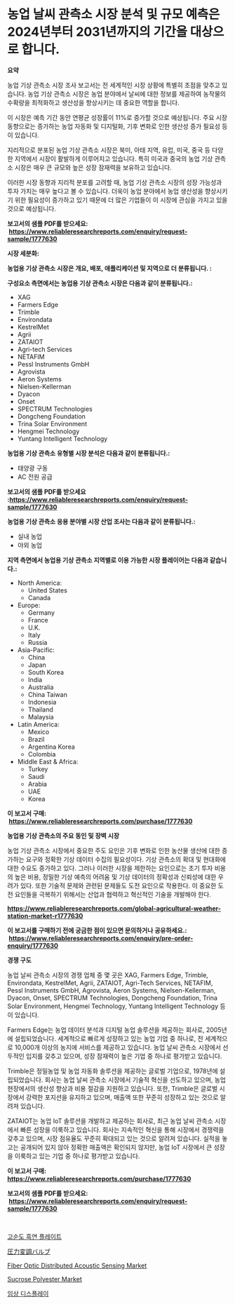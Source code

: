 <p><h1>농업 날씨 관측소 시장 분석 및 규모 예측은 2024년부터 2031년까지의 기간을 대상으로 합니다.</h1></p><p><strong>요약</strong></p>
<p><p>농업 기상 관측소 시장 조사 보고서는 전 세계적인 시장 상황에 특별히 초점을 맞추고 있습니다. 농업 기상 관측소 시장은 농업 분야에서 날씨에 대한 정보를 제공하여 농작물의 수확량을 최적화하고 생산성을 향상시키는 데 중요한 역할을 합니다.</p><p>이 시장은 예측 기간 동안 연평균 성장률이 11%로 증가할 것으로 예상됩니다. 주요 시장 동향으로는 증가하는 농업 자동화 및 디지털화, 기후 변화로 인한 생산성 증가 필요성 등이 있습니다.</p><p>지리적으로 분포된 농업 기상 관측소 시장은 북미, 아태 지역, 유럽, 미국, 중국 등 다양한 지역에서 시장이 활발하게 이루어지고 있습니다. 특히 미국과 중국의 농업 기상 관측소 시장은 매우 큰 규모와 높은 성장 잠재력을 보유하고 있습니다.</p><p>이러한 시장 동향과 지리적 분포를 고려할 때, 농업 기상 관측소 시장의 성장 가능성과 투자 가치는 매우 높다고 볼 수 있습니다. 더욱이 농업 분야에서 농업 생산성을 향상시키기 위한 필요성이 증가하고 있기 때문에 더 많은 기업들이 이 시장에 관심을 가지고 있을 것으로 예상됩니다.</p></p>
<p><strong>보고서의 샘플 PDF를 받으세요: &nbsp;<a href="https://www.reliableresearchreports.com/enquiry/request-sample/1777630">https://www.reliableresearchreports.com/enquiry/request-sample/1777630</a></strong></p>
<p><strong>시장 세분화:</strong></p>
<p><strong> 농업용 기상 관측소 시장은 개요, 배포, 애플리케이션 및 지역으로 더 분류됩니다. :</strong></p>
<p><strong>구성요소 측면에서는 농업용 기상 관측소 시장은 다음과 같이 분류됩니다.:</strong></p>
<p><ul><li>XAG</li><li>Farmers Edge</li><li>Trimble</li><li>Environdata</li><li>KestrelMet</li><li>Agrii</li><li>ZATAIOT</li><li>Agri-tech Services</li><li>NETAFIM</li><li>Pessl Instruments GmbH</li><li>Agrovista</li><li>Aeron Systems</li><li>Nielsen-Kellerman</li><li>Dyacon</li><li>Onset</li><li>SPECTRUM Technologies</li><li>Dongcheng Foundation</li><li>Trina Solar Environment</li><li>Hengmei Technology</li><li>Yuntang Intelligent Technology</li></ul></p>
<p><strong> 농업용 기상 관측소 유형별 시장 분석은 다음과 같이 분류됩니다.:</strong></p>
<p><ul><li>태양광 구동</li><li>AC 전원 공급</li></ul></p>
<p><strong>보고서의 샘플 PDF를 받으세요 :<a href="https://www.reliableresearchreports.com/enquiry/request-sample/1777630">https://www.reliableresearchreports.com/enquiry/request-sample/1777630</a></strong></p>
<p><strong> 농업용 기상 관측소 응용 분야별 시장 산업 조사는 다음과 같이 분류됩니다.:</strong></p>
<p><ul><li>실내 농업</li><li>야외 농업</li></ul></p>
<p><strong>지역 측면에서 농업용 기상 관측소 지역별로 이용 가능한 시장 플레이어는 다음과 같습니다.:</strong></p>
<p><ul>
    <li>
        North America:
        <ul>
            <li>United States</li>
            <li>Canada</li>
        </ul>
    </li>
    <li>
        Europe:
        <ul>
            <li>Germany</li>
            <li>France</li>
            <li>U.K.</li>
            <li>Italy</li>
            <li>Russia</li>
        </ul>
    </li>
    <li>
        Asia-Pacific:
        <ul>
            <li>China</li>
            <li>Japan</li>
            <li>South Korea</li>
            <li>India</li>
            <li>Australia</li>
            <li>China Taiwan</li>
            <li>Indonesia</li>
            <li>Thailand</li>
            <li>Malaysia</li>
        </ul>
    </li>
    <li>
        Latin America:
        <ul>
            <li>Mexico</li>
            <li>Brazil</li>
            <li>Argentina Korea</li>
            <li>Colombia</li>
        </ul>
    </li>
    <li>
        Middle East & Africa:
        <ul>
            <li>Turkey</li>
            <li>Saudi</li>
            <li>Arabia</li>
            <li>UAE</li>
            <li>Korea</li>
        </ul>
    </li>
    </ul></p>
<p><strong>이 보고서 구매: &nbsp;<a href="https://www.reliableresearchreports.com/purchase/1777630">https://www.reliableresearchreports.com/purchase/1777630</a></strong></p>
<p><strong>농업용 기상 관측소의 주요 동인 및 장벽 시장</strong></p>
<p><p>농업 기상 관측소 시장에서 중요한 주도 요인은 기후 변화로 인한 농산물 생산에 대한 증가하는 요구와 정확한 기상 데이터 수집의 필요성이다. 기상 관측소의 확대 및 현대화에 대한 수요도 증가하고 있다. 그러나 이러한 시장을 제한하는 요인으로는 초기 투자 비용의 높은 비용, 정밀한 기상 예측의 어려움 및 기상 데이터의 정확성과 신뢰성에 대한 우려가 있다. 또한 기술적 문제와 관련된 문제들도 도전 요인으로 작용한다. 이 중요한 도전 요인들을 극복하기 위해서는 산업과 협력하고 혁신적인 기술을 개발해야 한다.</p></p>
<p><strong><a href="https://www.reliableresearchreports.com/global-agricultural-weather-station-market-r1777630">https://www.reliableresearchreports.com/global-agricultural-weather-station-market-r1777630</a></strong></p>
<p><strong>이 보고서를 구매하기 전에 궁금한 점이 있으면 문의하거나 공유하세요.: &nbsp;<a href="https://www.reliableresearchreports.com/enquiry/pre-order-enquiry/1777630">https://www.reliableresearchreports.com/enquiry/pre-order-enquiry/1777630</a></strong></p>
<p><strong>경쟁 구도</strong></p>
<p><p>농업 날씨 관측소 시장의 경쟁 업체 중 몇 곳은 XAG, Farmers Edge, Trimble, Environdata, KestrelMet, Agrii, ZATAIOT, Agri-Tech Services, NETAFIM, Pessl Instruments GmbH, Agrovista, Aeron Systems, Nielsen-Kellerman, Dyacon, Onset, SPECTRUM Technologies, Dongcheng Foundation, Trina Solar Environment, Hengmei Technology, Yuntang Intelligent Technology 등이 있습니다. </p><p>Farmers Edge는 농업 데이터 분석과 디지털 농업 솔루션을 제공하는 회사로, 2005년에 설립되었습니다. 세계적으로 빠르게 성장하고 있는 농업 기업 중 하나로, 전 세계적으로 10,000개 이상의 농지에 서비스를 제공하고 있습니다. 농업 날씨 관측소 시장에서 선두적인 입지를 갖추고 있으며, 성장 잠재력이 높은 기업 중 하나로 평가받고 있습니다.</p><p>Trimble은 정밀농업 및 농업 자동화 솔루션을 제공하는 글로벌 기업으로, 1978년에 설립되었습니다. 회사는 농업 날씨 관측소 시장에서 기술적 혁신을 선도하고 있으며, 농업 현장에서의 생산성 향상과 비용 절감을 지원하고 있습니다. 또한, Trimble은 글로벌 시장에서 강력한 포지션을 유지하고 있으며, 매출액 또한 꾸준히 성장하고 있는 것으로 알려져 있습니다.</p><p>ZATAIOT는 농업 IoT 솔루션을 개발하고 제공하는 회사로, 최근 농업 날씨 관측소 시장에서 빠른 성장을 이룩하고 있습니다. 회사는 지속적인 혁신을 통해 시장에서 경쟁력을 갖추고 있으며, 시장 점유율도 꾸준히 확대되고 있는 것으로 알려져 있습니다. 실적을 놓고는 공개되어 있지 않아 정확한 매출액은 확인되지 않지만, 농업 IoT 시장에서 큰 성장을 이룩하고 있는 기업 중 하나로 평가받고 있습니다.</p></p>
<p><strong>이 보고서 구매: &nbsp; <a href="https://www.reliableresearchreports.com/purchase/1777630">https://www.reliableresearchreports.com/purchase/1777630</a></strong></p>
<p><strong>보고서의 샘플 PDF를 받으세요: &nbsp;<a href="https://www.reliableresearchreports.com/enquiry/request-sample/1777630">https://www.reliableresearchreports.com/enquiry/request-sample/1777630</a></strong><strong></strong></p>
<p>&nbsp;</p>
<p><p><a href="https://github.com/vsr06p4p49/Market-Research-Report-List-1/blob/main/489753726194.md">고순도 흑연 플레이트</a></p><p><a href="https://github.com/cbigkbh02719/Market-Research-Report-List-1/blob/main/980743628639.md">圧力変調バルブ</a></p><p><a href="https://github.com/angelajermaine/Market-Research-Report-List-2/blob/main/fiber-optic-distributed-acoustic-sensing-market.md">Fiber Optic Distributed Acoustic Sensing Market</a></p><p><a href="https://issuu.com/reportprime-2/docs/sucrose-polyester-market-size-2030.pptx">Sucrose Polyester Market</a></p><p><a href="https://github.com/oajzkywllm460/Market-Research-Report-List-1/blob/main/848650326193.md">임상 디스플레이</a></p></p>